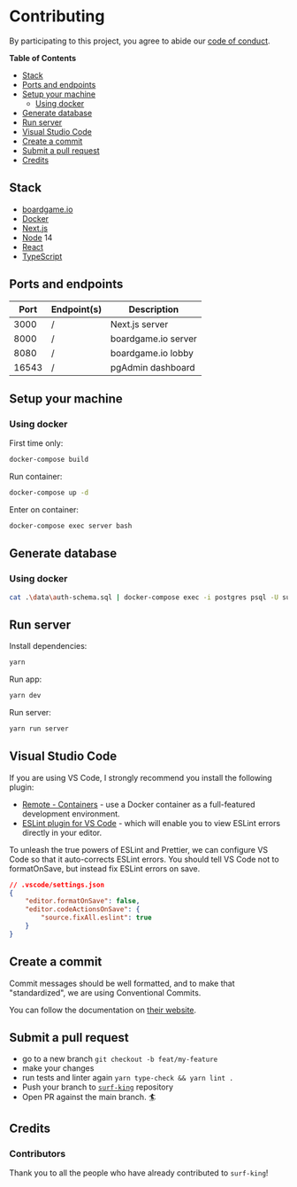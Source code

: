# Contributing

By participating to this project, you agree to abide our [code of
conduct](CODE_OF_CONDUCT.md).

**Table of Contents**

- [Stack](#stack)
- [Ports and endpoints](#ports-and-endpoints)
- [Setup your machine](#setup-your-machine)
  - [Using docker](#using-docker)
- [Generate database](#generate-database)
- [Run server](#run-server)
- [Visual Studio Code](#visual-studio-code)
- [Create a commit](#create-a-commit)
- [Submit a pull request](#submit-a-pull-request)
- [Credits](#credits)

## Stack
- [boardgame.io](https://boardgame.io/)
- [Docker](https://www.docker.com/)
- [Next.js](https://nextjs.org/)
- [Node](https://nodejs.org/en/) 14
- [React](https://pt-br.reactjs.org/)
- [TypeScript](https://www.typescriptlang.org/)

## Ports and endpoints

| Port | Endpoint(s) | Description          |
| ----- | ----------- | ------------------- |
| 3000  | /           | Next.js server      |
| 8000  | /           | boardgame.io server |
| 8080  | /           | boardgame.io lobby  |
| 16543 | /           | pgAdmin dashboard   |

## Setup your machine

### Using docker

First time only:
```bash
docker-compose build
```

Run container:
```bash
docker-compose up -d
```

Enter on container:
```bash
docker-compose exec server bash
```

## Generate database

### Using docker

```bash
cat .\data\auth-schema.sql | docker-compose exec -i postgres psql -U surfking -d surfking
```

## Run server

Install dependencies:
```bash
yarn
```

Run app:
```bash
yarn dev
```

Run server:
```bash
yarn run server
```

## Visual Studio Code

If you are using VS Code, I strongly recommend you install the following plugin:
- [Remote - Containers](https://marketplace.visualstudio.com/items?itemName=ms-vscode-remote.remote-containers) - use a Docker container as a full-featured development environment.
- [ESLint plugin for VS Code](https://marketplace.visualstudio.com/items?itemName=dbaeumer.vscode-eslint) - which will enable you to view ESLint errors directly in your editor.

To unleash the true powers of ESLint and Prettier, we can configure VS Code so that it auto-corrects ESLint errors.
You should tell VS Code not to formatOnSave, but instead fix ESLint errors on save.
```json
// .vscode/settings.json
{
    "editor.formatOnSave": false,
    "editor.codeActionsOnSave": {
        "source.fixAll.eslint": true
    }
}
```

## Create a commit

Commit messages should be well formatted, and to make that "standardized", we
are using Conventional Commits.

You can follow the documentation on
[their website](https://www.conventionalcommits.org).

## Submit a pull request

- go to a new branch `git checkout -b feat/my-feature`
- make your changes
- run tests and linter again `yarn type-check && yarn lint .`
- Push your branch to [`surf-king`](https://github.com/board-games-jf/surf-king) repository
- Open PR against the main branch. 🏄

## Credits

### Contributors

Thank you to all the people who have already contributed to `surf-king`!
